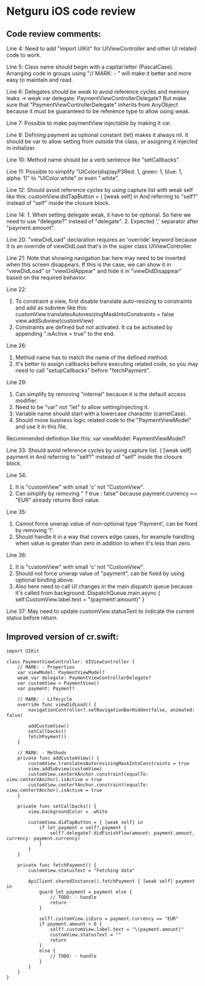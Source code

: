 # Netguru iOS code review

## Code review comments:

Line 4:
Need to add "import UIKit" for UIViewController and other UI related code to work.

Line 5:
Class name should begin with a capital letter (PascalCase).
Arranging code in groups using "// MARK: - " will make it better and more easy to maintain and read.

Line 6:
Delegates should be weak to avoid reference cycles and memory leaks -> weak var delegate: PaymentViewControllerDelegate?
But make sure that "PaymentViewControllerDelegate" inherits from AnyObject because it must be guaranteed to be reference type to allow using weak.

Line 7:
Possible to make paymentView injectable by making it var.

Line 8:
Defining payment as optional constant (let) makes it always nil. It should be var to allow setting from outside the class, or assigning it injected in initializer.

Line 10:
Method name should be a verb sentence like "setCallbacks".

Line 11:
Possible to simplify "UIColor(displayP3Red: 1, green: 1, blue: 1, alpha: 1)" to "UIColor.white" or even ".white".

Line 12:
Should avoid reference cycles by using capture list with weak self like this:
customView.didTapButton = { [weak self] in
And referring to "self?" instead of "self" inside the closure block.

Line 14:
	1.	When setting delegate weak, it have to be optional. So here we need to use "delegate?" instead of "delegate".
	2.	Expected ',' separator after "payment.amount".


Line 20:
"viewDidLoad" declaration requires an 'override' keyword because it is an override of viewDidLoad that's in the super class UIViewController.

Line 21:
Note that showing navigation bar here may need to be inverted when this screen disappears.
If this is the case, we can show it in "viewDidLoad" or "viewDidAppear" and hide it in "viewDidDisappear" based on the required behavior.

Line 22:
1. To constraint a view, first disable translate auto-resizing to constraints and add as subview like this:
customView.translatesAutoresizingMaskIntoConstraints = false
view.addSubview(customView)
2. Constraints are defined but not activated. It ca be activated by appending ".isActive = true" to the end.


Line 26:
1. Method name has to match the name of the defined method.
2. It's better to assign callbacks before executing related code, so you may need to call "setupCallbacks" before "fetchPayment".

Line 29:
1. Can simplify by removing "internal" because it is the default access modifier.
2. Need to be "var" not "let" to allow setting/injecting it.
3. Variable name should start with a lowercase character (camelCase).
4. Should move business logic related code to the "PaymentViewModel" and use it in this file.

Recommended definition like this: var viewModel: PaymentViewModel?

Line 33:
Should avoid reference cycles by using capture list.
{ [weak self] payment in
And referring to "self?" instead of "self" inside the closure block.

Line 34:
1. It is "customView" with small 'c' not "CustomView".
2. Can simplify by removing " ? true : false" because payment.currency == "EUR" already returns Bool value.

Line 35:
1. Cannot force unwrap value of non-optional type 'Payment', can be fixed by removing '!'.
2. Should handle it in a way that covers edge cases, for example handling when value is greater than zero in addition to when it's less than zero.

Line 36:
1. It is "customView" with small 'c' not "CustomView".
2. Should  not force unwrap value of "payment", can be fixed by using optional binding above.
3. Also here need to call UI changes in the main dispatch queue because it's called from background.
DispatchQueue.main.async {
    self.CustomView.label.text = "\(payment!.amount)"
}

Line 37:
May need to update customView.statusText to indicate the current status before return.


## Improved version of cr.swift:

```
import UIKit

class PaymentViewController: UIViewController {
    // MARK: - Properties
    var viewModel: PaymentViewModel?
    weak var delegate: PaymentViewControllerDelegate?
    var customView = PaymentView()
    var payment: Payment?
    
    // MARK: - Lifecycle
    override func viewDidLoad() {
        navigationController?.setNavigationBarHidden(false, animated: false)
        
        addCustomView()
        setCallbacks()
        fetchPayment()
    }
    
    // MARK: - Methods
    private func addCustomView() {
        customView.translatesAutoresizingMaskIntoConstraints = true
        view.addSubview(customView)
        customView.centerXAnchor.constraint(equalTo: view.centerXAnchor).isActive = true
        customView.centerYAnchor.constraint(equalTo: view.centerYAnchor).isActive = true
    }
    
    private func setCallbacks() {
        view.backgroundColor = .white
        
        customView.didTapButton = { [weak self] in
            if let payment = self?.payment {
                self?.delegate?.didFinishFlow(amount: payment.amount, currency: payment.currency)
            }
        }
    }
    
    private func fetchPayment() {
        customView.statusText = "Fetching data"
        
        ApiClient.sharedInstance().fetchPayment { [weak self] payment in
            guard let payment = payment else {
                // TODO: - handle
                return
            }
            
            self?.customView.isEuro = payment.currency == "EUR"
            if payment.amount > 0 {
                self?.customView.label.text = "\(payment.amount)"
                customView.statusText = ""
                return
            }
            else {
                // TODO: - handle
            }
        }
    }
}
```
